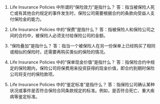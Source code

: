 

1. Life Insurance Policies 中所谓的“保险效力”是指什么？
答：指当被保险人死亡或有其他合约规定的事件发生时，保险公司需要根据合约的条款向受益人支付保险金的能力。

2. Life Insurance Policies 中的“保费”是指什么？
答：指被保险人和保险公司之间的合约中，被保险人必须支付给保险公司的金额。

3. “保险叠加”是指什么？
答：指当一个被保险人在另一份保单上已经购买了相同或相似的保险时，还需要再购买类似的保险的情况。

4. Life Insurance Policies 中的“保单现金价值”是指什么？
答：指保险合约中规定的保险期内，保险公司将保费用来投资获得的现金价值，即合约到期时保险公司将支付的保险款项。

5. Life Insurance Policies 中的“鉴定标准”是指什么？
答：指保险公司确认某种状况或事件是否符合保险合同条款规定的标准。例如，是否符合死亡、重大疾病等鉴定标准。